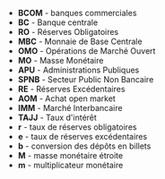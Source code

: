 - **BCOM** - banques commerciales 
- **BC** - Banque centrale
- **RO** - Réserves Obligatoires
- **MBC** - Monnaie de Base Centrale 
- **OMO** - Opérations de Marché Ouvert
- **MO** - Masse Monétaire
- **APU** - Administrations Publiques
- **SPNB** - Secteur Public Non Bancaire 
- **RE** - Réserves Excédentaires 
- **AOM** - Achat open market
- **IMM** -  Marché Interbancaire
- **TAJJ** - Taux d'intérêt
- **r** - taux de réserves obligatoires
- **e** - taux de réserves excédentaires
- **b** - conversion des dépôts en billets 
- **M** - masse monétaire étroite
- **m** - multiplicateur monétaire
